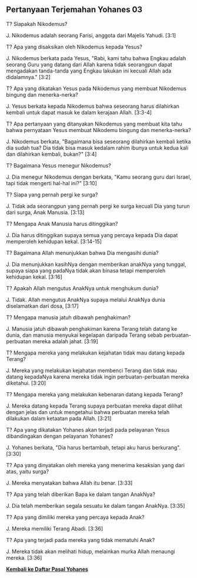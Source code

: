 ﻿## Pertanyaan Terjemahan Yohanes 03 ##

T? Siapakah Nikodemus?

J. Nikodemus adalah seorang Farisi, anggota dari Majelis Yahudi. [3:1]

T? Apa yang disaksikan oleh Nikodemus kepada Yesus?

J. Nikodemus berkata pada Yesus, "Rabi, kami tahu bahwa Engkau adalah seorang Guru yang datang dari Allah karena tidak seorangpun dapat mengadakan tanda-tanda yang Engkau lakukan ini kecuali Allah ada didalamnya." [3:2]

T? Apa yang dikatakan Yesus pada Nikodemus yang membuat Nikodemus bingung dan menerka-nerka?

J. Yesus berkata kepada Nikodemus bahwa seseorang harus dilahirkan kembali untuk dapat masuk ke dalam kerajaan Allah. [3:3-4]

T? Apa pertanyaan yang ditanyakan Nikodemus yang membuat kita tahu bahwa pernyataan Yesus membuat Nikodemu bingung dan menerka-nerka?

J. Nikodemus berkata, "Bagaimana bisa seseorang dilahirkan kembali ketika dia sudah tua? Dia tidak bisa masuk kedalam rahim ibunya untuk kedua kali dan dilahirkan kembali, bukan?" [3:4]

T? Bagaimana Yesus menegur Nikodemus?

J. Dia menegur Nikodemus dengan berkata, "Kamu seorang guru dari Israel, tapi tidak mengerti hal-hal ini?" [3:10]

T? Siapa yang pernah pergi ke surga?

J. Tidak ada seorangpun yang pernah pergi ke surga kecuali Dia yang turun dari surga, Anak Manusia. [3:13]

T? Mengapa Anak Manusia harus ditinggikan?

J. Dia harus ditinggikan supaya semua yang percaya kepada Dia dapat memperoleh kehidupan kekal. [3:14-15]

T? Bagaimana Allah menunjukkan bahwa Dia mengasihi dunia?

J. Dia menunjukkan kasihNya dengan memberikan anakNya yang tunggal, supaya siapa yang padaNya tidak akan binasa tetapi memperoleh kehidupan kekal. [3:16]

T? Apakah Allah mengutus AnakNya untuk menghukum dunia?

J. Tidak. Allah mengutus AnakNya supaya melalui AnakNya dunia diselamatkan dari dosa, [3:17]

T? Mengapa manusia jatuh dibawah penghakiman?

J. Manusia jatuh dibawah penghakiman karena Terang telah datang ke dunia, dan manusia menyukai kegelapan daripada Terang sebab perbuatan-perbuatan mereka adalah jahat. [3:19]

T? Mengapa mereka yang melakukan kejahatan tidak mau datang kepada Terang?

J. Mereka yang melakukan kejahatan membenci Terang dan tidak mau datang kepadaNya karena mereka tidak ingin perbuatan-perbuatan mereka diketahui. [3:20]

T? Mengapa mereka yang melakukan kebenaran datang kepada Terang?

J. Mereka datang kepada Terang supaya perbuatan mereka dapat dilihat dengan jelas dan untuk mengetahui bahwa perbuatan mereka telah dilakukan dalam ketaatan pada Allah. [3:21]

T? Apa yang dikatakan Yohanes akan terjadi pada pelayanan Yesus dibandingakan dengan pelayanan Yohanes?

J. Yohanes berkata, "Dia harus bertambah, tetapi aku harus berkurang". [3:30]

T? Apa yang dinyatakan oleh mereka yang menerima kesaksian yang dari atas, yaitu surga?

J. Mereka menyatakan bahwa Allah itu benar. [3:33]

T? Apa yang telah diberikan Bapa ke dalam tangan AnakNya?

J. Dia telah memberikan segala sesuatu ke dalam tangan AnakNya. [3:35]

T? Apa yang dimiliki mereka yang percaya kepada Anak?

J. Mereka memiliki Terang Abadi. [3:36]

T? Apa yang terjadi pada mereka yang tidak mematuhi Anak?

J. Mereka tidak akan melihati hidup, melainkan murka Allah menaungi mereka. [3:36]

__[Kembali ke Daftar Pasal Yohanes](./)__

